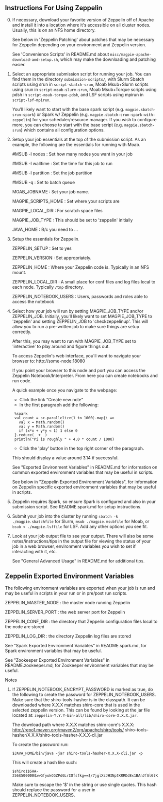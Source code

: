 Instructions For Using Zeppelin
-------------------------------

0) If necessary, download your favorite version of Zeppelin off of Apache
   and install it into a location where it's accessible on all cluster
   nodes. Usually, this is on an NFS home directory.

   See below in 'Zeppelin Patching' about patches that may be necessary
   for Zeppelin depending on your environment and Zeppelin version.

   See 'Convenience Scripts' in README.md about
   `misc/magpie-apache-download-and-setup.sh`, which may make the
   downloading and patching easier.

1) Select an appropriate submission script for running your job. You
   can find them in the directory `submission-scripts/`, with Slurm
   Sbatch scripts using srun in `script-sbatch-srun`, Moab Msub+Slurm
   scripts using srun in `script-msub-slurm-srun`, Moab Msub+Torque
   scripts using pdsh in `script-msub-torque-pdsh`, and LSF scripts
   using mpirun in `script-lsf-mpirun`.

   You'll likely want to start with the base spark script
   (e.g. `magpie.sbatch-srun-spark`) or Spark w/ Zeppelin
   (e.g. `magpie.sbatch-srun-spark-with-zeppelin`) for your
   scheduler/resource manager. If you wish to configure more, you can
   choose to start with the base script (e.g. `magpie.sbatch-srun`)
   which contains all configuration options.

2) Setup your job essentials at the top of the submission script. As
   an example, the following are the essentials for running with Moab.

   #MSUB -l nodes : Set how many nodes you want in your job

   #MSUB -l walltime : Set the time for this job to run

   #MSUB -l partition : Set the job partition

   #MSUB -q <my batch queue> : Set to batch queue

   MOAB_JOBNAME : Set your job name.

   MAGPIE_SCRIPTS_HOME : Set where your scripts are

   MAGPIE_LOCAL_DIR : For scratch space files

   MAGPIE_JOB_TYPE : This should be set to 'zeppelin' initially

   JAVA_HOME : B/c you need to ...

3) Setup the essentials for Zeppelin.

   ZEPPELIN_SETUP : Set to yes

   ZEPPELIN_VERSION : Set appropriately.

   ZEPPELIN_HOME : Where your Zeppelin code is. Typically in an NFS mount.

   ZEPPELIN_LOCAL_DIR : A small place for conf files and log files local to
   each node. Typically `/tmp` directory.

   ZEPPELIN_NOTEBOOK_USERS : Users, passwords and roles able to access the
                             notebook

4) Select how your job will run by setting MAGPIE_JOB_TYPE and/or
   ZEPPELIN_JOB. Initially, you'll likely want to set MAGPIE_JOB_TYPE
   to 'zeppelin' and setting ZEPPELIN_JOB to 'checkzeppelinup'. This
   will allow you to run a pre-written job to make sure things are
   setup correctly.

   After this, you may want to run with MAGPIE_JOB_TYPE set to
   'interactive' to play around and figure things out.

   To access Zeppelin's web interface, you'll want to navigate
   your browser to: http://some-node:18080

   If you point your browser to this node and port you can access the
   Zeppelin Notebook/Interpreter. From here you can create notebooks
   and run code.

   A quick example once you navigate to the webpage:
   - Click the link "Create new note"
   - In the first paragraph add the following:

   ```
    %spark
    val count = sc.parallelize(1 to 1000).map{i =>
      val x = Math.random()
      val y = Math.random()
      if (x*x + y*y < 1) 1 else 0
    }.reduce(_ + _)
    println("Pi is roughly " + 4.0 * count / 1000)
   ```
   
   - Click the 'play' button in the top right corner of the paragraph.

   This should display a value around 3.14 if successful.

   See "Exported Environment Variables" in README.md for information on
   common exported environment variables that may be useful in
   scripts.

   See below in "Zeppelin Exported Environment Variables", for
   information on Zeppelin specific exported environment variables that
   may be useful in scripts.

5) Zeppelin requires Spark, so ensure Spark is configured and also in
   your submission script. See README.spark.md for setup instructions.

6) Submit your job into the cluster by running
   `sbatch -k ./magpie.sbatchfile` for Slurm,
   `msub ./magpie.msubfile` for Moab,
   or `bsub < ./magpie.lsffile` for LSF.
   Add any other options you see fit.

7) Look at your job output file to see your output. There will also
   be some notes/instructions/tips in the output file for viewing the
   status of your job in a web browser, environment variables you wish
   to set if interacting with it, etc.

   See "General Advanced Usage" in README.md for additional tips.

Zeppelin Exported Environment Variables
---------------------------------------

The following environment variables are exported when your job is run
and may be useful in scripts in your run or in pre/post run scripts.

ZEPPELIN_MASTER_NODE : the master node running Zeppelin

ZEPPELIN_SERVER_PORT : the web server port for Zeppelin

ZEPPELIN_CONF_DIR : the directory that Zeppelin configuration files local
                   to the node are stored

ZEPPELIN_LOG_DIR : the directory Zeppelin log files are stored

See "Spark Exported Environment Variables" in README.spark.md,
for Spark environment variables that may be useful.

See "Zookeeper Exported Environment Variables" in README.zookeeper.md,
for Zookeeper environment variables that may be useful.

Notes
1) If ZEPPELIN_NOTEBOOK_ENCRYPT_PASSWORD is marked as true, do the following
   to create the password for ZEPPELIN_NOTEBOOK_USERS. Make sure that the
   shiro-tools-hasher is in the classpath. It can be downloaded where X.X.X 
   matches shiro-core that is used in the selected zeppelin version. This can
   be found by looking at the jar file located at:
   `zeppelin-Y.Y.Y-bin-all/lib/shiro-core-X.X.X.jar`. 
   
   The download path where X.X.X matches shiro-core's X.X.X:
       http://repo1.maven.org/maven2/org/apache/shiro/tools/
           shiro-tools-hasher/X.X.X/shiro-tools-hasher-X.X.X-cli.jar
   
   To create the password run:
   ```
   $JAVA_HOME/bin/java -jar shiro-tools-hasher-X.X.X-cli.jar -p
   ```
   
   This will create a hash like such:
   ```
   $shiro1$SHA-256$500000$xwGfyokCGZPdGLrIOfsfkg==$/7jglXzJHINptKRRDd8x1BAnJfAlGlKwFEN4yIwuAI0=
   ````
   
   Make sure to escape the '$' in the string or use single quotes.
   This hash should replace the password for a user in ZEPPELIN_NOTEBOOK_USERS.
